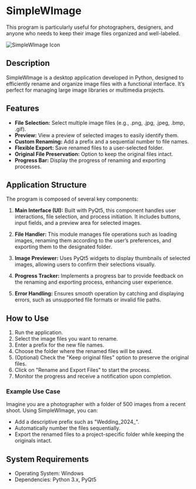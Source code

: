 # SimpleWImage
This program is particularly useful for photographers, designers, and anyone who needs to keep their image files organized and well-labeled.

![SimpleWImage Icon]("![SimpleWImage](https://github.com/user-attachments/assets/a06554e1-abfc-4231-8fab-72beaa936d99)
)

## Description
SimpleWImage is a desktop application developed in Python, designed to efficiently rename and organize image files with a functional interface. It’s perfect for managing large image libraries or multimedia projects.

## Features
- **File Selection:** Select multiple image files (e.g., .png, .jpg, .jpeg, .bmp, .gif).
- **Preview:** View a preview of selected images to easily identify them.
- **Custom Renaming:** Add a prefix and a sequential number to file names.
- **Flexible Export:** Save renamed files to a user-selected folder.
- **Original File Preservation:** Option to keep the original files intact.
- **Progress Bar:** Display the progress of renaming and exporting processes.

## Application Structure
The program is composed of several key components:

1. **Main Interface (UI):** Built with PyQt5, this component handles user interactions, file selection, and process initiation. It includes buttons, input fields, and a preview area for selected images.

2. **File Handler:** This module manages file operations such as loading images, renaming them according to the user’s preferences, and exporting them to the designated folder.

3. **Image Previewer:** Uses PyQt5 widgets to display thumbnails of selected images, allowing users to confirm their selections visually.

4. **Progress Tracker:** Implements a progress bar to provide feedback on the renaming and exporting process, enhancing user experience.

5. **Error Handling:** Ensures smooth operation by catching and displaying errors, such as unsupported file formats or invalid file paths.

## How to Use
1. Run the application.
2. Select the image files you want to rename.
3. Enter a prefix for the new file names.
4. Choose the folder where the renamed files will be saved.
5. (Optional) Check the "Keep original files" option to preserve the original files.
6. Click on "Rename and Export Files" to start the process.
7. Monitor the progress and receive a notification upon completion.

### Example Use Case
Imagine you are a photographer with a folder of 500 images from a recent shoot. Using SimpleWImage, you can:
- Add a descriptive prefix such as "Wedding_2024_".
- Automatically number the files sequentially.
- Export the renamed files to a project-specific folder while keeping the originals intact.

## System Requirements
- Operating System: Windows
- Dependencies: Python 3.x, PyQt5

